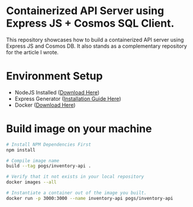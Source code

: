 # Containerized API Server using Express JS + Cosmos SQL Client.

This repository showcases how to build a containerized API server using Express JS and Cosmos DB. It also stands as a complementary repository for the article I wrote.

# Environment Setup

- NodeJS Installed ([Download Here](https://nodejs.org/en/download/))
- Express Generator ([Installation Guide Here](https://expressjs.com/en/starter/generator.html))
- Docker ([Download Here](https://www.docker.com/get-started))

# Build image on your machine

```sh
# Install NPM Dependencies First
npm install

# Compile image name
build --tag pogs/inventory-api .

# Verify that it not exists in your local repository
docker images --all

# Instantiate a container out of the image you built.
docker run -p 3000:3000 --name inventory-api pogs/inventory-api
```

